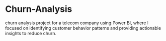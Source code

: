 # Churn-Analysis
churn analysis project for a telecom company using Power BI, where I focused on identifying customer behavior patterns and providing actionable insights to reduce churn.
